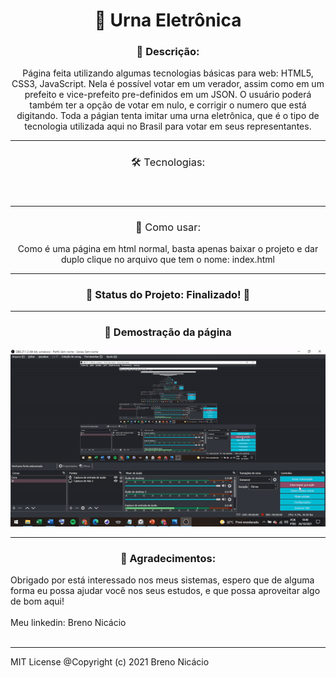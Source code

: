 <h1 align="center">
    <div href="#">🔗 Urna Eletrônica</div>
</h1>

<h3 align="center">🚀 Descrição:</h3>

<div align="center">
    Página feita utilizando algumas tecnologias básicas para web: HTML5, CSS3, JavaScript.
    Nela é possível votar em um verador, assim como em um prefeito e vice-prefeito pre-definidos em um JSON.
    O usuário poderá também ter a opção de votar em nulo, e corrigir o numero que está digitando. Toda a págian tenta imitar uma urna eletrônica, que é o tipo de tecnologia utilizada aqui no Brasil para votar em seus representantes.
</div>

<hr>

<div>
	<h3 style="font-weight: normal;" align="center">🛠 Tecnologias:</h3>
</div>


<div align="center">
    <img style="margin: 10px;" src="https://img.shields.io/badge/HTML5-tecnology-yellow" alt="">
    <img style="margin: 10px;" src="https://img.shields.io/badge/JavaScript-tecnology-yellowgreen" alt="">
    <img style="margin: 10px;" src="https://img.shields.io/badge/CSS3-tecnology-orange" alt="">
</div>

<hr>

<h3 style="font-weight: normal;" align="center">🚀 Como usar:</h3>
<div align="center"">
  Como é uma página em html normal, basta apenas baixar o projeto e dar duplo clique no arquivo
  que tem o nome: index.html

<hr>
	    
</div>
<h3 align="center"> 
	🚧  Status do Projeto:  Finalizado!  🚧
</h3>
<hr>

<h3 align="center"> 🚀 Demostração da página</h3>

<div align="center">
    <img src="./images/urna.gif"  width="auto" height="auto" alt="">
</div>
										     
<hr>
										     
<h3 align="center">🚀 Agradecimentos:</h3>
		  
<div>
Obrigado por está interessado nos meus sistemas, espero que de alguma forma eu possa
ajudar você nos seus estudos, e que possa aproveitar algo de bom aqui! <br><br>
Meu linkedin: Breno Nicácio <br><br>	   
</div>		  

	   
<hr>      


MIT License
@Copyright (c) 2021 Breno Nicácio



